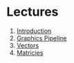 # Lectures

1. [Introduction](https://docs.google.com/presentation/d/1X_D0FQLsrIdvNEt6M5Ojks7dL_GKCgtWrORWKajmgUg)
2. [Graphics Pipeline](https://docs.google.com/presentation/d/1bZ5tFz9yp74mfU01tiEzgXeYJ6llLFxE-8CLqBaBOww)
3. [Vectors](https://docs.google.com/presentation/d/1oGSmNs_fzIQrFJpQfZZm0kKPcl5xMrtweVTXZqQgsgU)
4. [Matricies](https://docs.google.com/presentation/d/1xcBlORgmDGkL8asIX4s1zgGfFLEAviCYJpyJOtADnfk)
